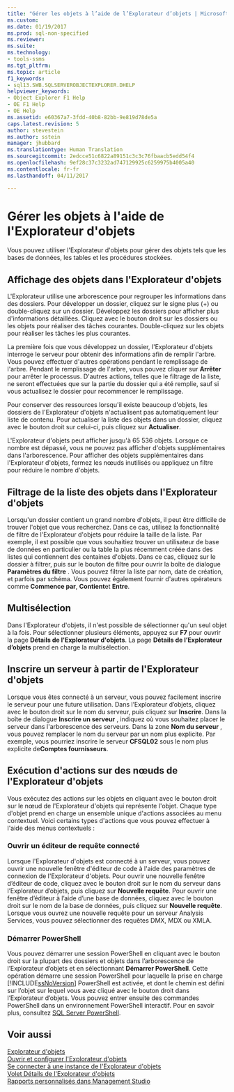 ```yaml
---
title: "Gérer les objets à l’aide de l’Explorateur d’objets | Microsoft Docs"
ms.custom: 
ms.date: 01/19/2017
ms.prod: sql-non-specified
ms.reviewer: 
ms.suite: 
ms.technology:
- tools-ssms
ms.tgt_pltfrm: 
ms.topic: article
f1_keywords:
- sql13.SWB.SQLSERVEROBJECTEXPLORER.DHELP
helpviewer_keywords:
- Object Explorer F1 Help
- OE F1 Help
- OE Help
ms.assetid: e60367a7-3fdd-40b8-82bb-9e819d78de5a
caps.latest.revision: 5
author: stevestein
ms.author: sstein
manager: jhubbard
ms.translationtype: Human Translation
ms.sourcegitcommit: 2edcce51c6822a89151c3c3c76fbaacb5edd54f4
ms.openlocfilehash: 9ef28c37c3232ad747129925c6259975b4005a40
ms.contentlocale: fr-fr
ms.lasthandoff: 04/11/2017

---
```

# <a name="manage-objects-by-using-object-explorer"></a>Gérer les objets à l'aide de l'Explorateur d'objets
Vous pouvez utiliser l'Explorateur d'objets pour gérer des objets tels que les bases de données, les tables et les procédures stockées.  
  
## <a name="viewing-objects-in-object-explorer"></a>Affichage des objets dans l'Explorateur d'objets  
L'Explorateur utilise une arborescence pour regrouper les informations dans des dossiers. Pour développer un dossier, cliquez sur le signe plus (+) ou double-cliquez sur un dossier. Développez les dossiers pour afficher plus d'informations détaillées. Cliquez avec le bouton droit sur les dossiers ou les objets pour réaliser des tâches courantes. Double-cliquez sur les objets pour réaliser les tâches les plus courantes.  
  
La première fois que vous développez un dossier, l'Explorateur d'objets interroge le serveur pour obtenir des informations afin de remplir l'arbre. Vous pouvez effectuer d'autres opérations pendant le remplissage de l'arbre. Pendant le remplissage de l'arbre, vous pouvez cliquer sur **Arrêter** pour arrêter le processus. D'autres actions, telles que le filtrage de la liste, ne seront effectuées que sur la partie du dossier qui a été remplie, sauf si vous actualisez le dossier pour recommencer le remplissage.  
  
Pour conserver des ressources lorsqu'il existe beaucoup d'objets, les dossiers de l'Explorateur d'objets n'actualisent pas automatiquement leur liste de contenu. Pour actualiser la liste des objets dans un dossier, cliquez avec le bouton droit sur celui-ci, puis cliquez sur **Actualiser**.  
  
L'Explorateur d'objets peut afficher jusqu'à 65 536 objets. Lorsque ce nombre est dépassé, vous ne pouvez pas afficher d'objets supplémentaires dans l'arborescence. Pour afficher des objets supplémentaires dans l'Explorateur d'objets, fermez les nœuds inutilisés ou appliquez un filtre pour réduire le nombre d'objets.  
  
## <a name="filtering-the-list-of-objects-in-object-explorer"></a>Filtrage de la liste des objets dans l'Explorateur d'objets  
Lorsqu'un dossier contient un grand nombre d'objets, il peut être difficile de trouver l'objet que vous recherchez. Dans ce cas, utilisez la fonctionnalité de filtre de l'Explorateur d'objets pour réduire la taille de la liste. Par exemple, il est possible que vous souhaitiez trouver un utilisateur de base de données en particulier ou la table la plus récemment créée dans des listes qui contiennent des centaines d'objets. Dans ce cas, cliquez sur le dossier à filtrer, puis sur le bouton de filtre pour ouvrir la boîte de dialogue **Paramètres du filtre** . Vous pouvez filtrer la liste par nom, date de création, et parfois par schéma. Vous pouvez également fournir d'autres opérateurs comme **Commence par**, **Contient**et **Entre**.  
  
## <a name="multi-select"></a>Multisélection  
Dans l'Explorateur d'objets, il n'est possible de sélectionner qu'un seul objet à la fois. Pour sélectionner plusieurs éléments, appuyez sur **F7** pour ouvrir la page **Détails de l'Explorateur d'objets**. La page **Détails de l’Explorateur d’objets** prend en charge la multisélection.  
  
## <a name="register-a-server-from-object-explorer"></a>Inscrire un serveur à partir de l'Explorateur d'objets  
Lorsque vous êtes connecté à un serveur, vous pouvez facilement inscrire le serveur pour une future utilisation. Dans l’Explorateur d’objets, cliquez avec le bouton droit sur le nom du serveur, puis cliquez sur **Inscrire**. Dans la boîte de dialogue **Inscrire un serveur** , indiquez où vous souhaitez placer le serveur dans l'arborescence des serveurs. Dans la zone **Nom du serveur** , vous pouvez remplacer le nom du serveur par un nom plus explicite. Par exemple, vous pourriez inscrire le serveur **CFSQL02** sous le nom plus explicite de**Comptes fournisseurs**.  
  
## <a name="performing-actions-on-object-explorer-nodes"></a>Exécution d'actions sur des nœuds de l'Explorateur d'objets  
Vous exécutez des actions sur les objets en cliquant avec le bouton droit sur le nœud de l'Explorateur d'objets qui représente l'objet. Chaque type d'objet prend en charge un ensemble unique d'actions associées au menu contextuel. Voici certains types d'actions que vous pouvez effectuer à l'aide des menus contextuels :  
  
### <a name="open-a-connected-query-editor"></a>Ouvrir un éditeur de requête connecté  
Lorsque l'Explorateur d'objets est connecté à un serveur, vous pouvez ouvrir une nouvelle fenêtre d'éditeur de code à l'aide des paramètres de connexion de l'Explorateur d'objets. Pour ouvrir une nouvelle fenêtre d’éditeur de code, cliquez avec le bouton droit sur le nom du serveur dans l’Explorateur d’objets, puis cliquez sur **Nouvelle requête**. Pour ouvrir une fenêtre d’éditeur à l’aide d’une base de données, cliquez avec le bouton droit sur le nom de la base de données, puis cliquez sur **Nouvelle requête**. Lorsque vous ouvrez une nouvelle requête pour un serveur Analysis Services, vous pouvez sélectionner des requêtes DMX, MDX ou XMLA.  
  
### <a name="start-powershell"></a>Démarrer PowerShell  
Vous pouvez démarrer une session PowerShell en cliquant avec le bouton droit sur la plupart des dossiers et objets dans l’arborescence de l’Explorateur d’objets et en sélectionnant **Démarrer PowerShell**. Cette opération démarre une session PowerShell pour laquelle la prise en charge [!INCLUDE[ssNoVersion](../../includes/ssnoversion_md.md)] PowerShell est activée, et dont le chemin est défini sur l’objet sur lequel vous avez cliqué avec le bouton droit dans l’Explorateur d’objets. Vous pouvez entrer ensuite des commandes PowerShell dans un environnement PowerShell interactif. Pour en savoir plus, consultez [SQL Server PowerShell](http://msdn.microsoft.com/en-us/89b70725-bbe7-4ffe-a27d-2a40005a97e7).  
  
## <a name="see-also"></a>Voir aussi  
[Explorateur d'objets](../../ssms/object/object-explorer.md)  
[Ouvrir et configurer l'Explorateur d'objets](../../ssms/object/open-and-configure-object-explorer.md)  
[Se connecter à une instance de l'Explorateur d'objets](../../ssms/object/connect-to-an-instance-from-object-explorer.md)  
[Volet Détails de l'Explorateur d'objets](../../ssms/object/object-explorer-details-pane.md)  
[Rapports personnalisés dans Management Studio](../../ssms/object/custom-reports-in-management-studio.md)  
  

